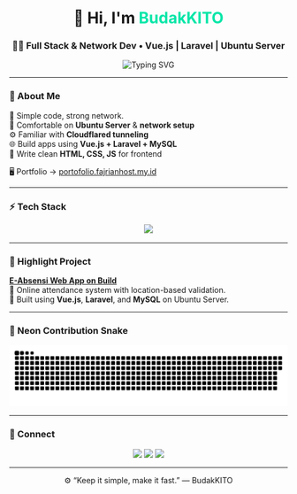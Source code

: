 <!-- Animated README for BudakKITO -->

<h1 align="center">👋 Hi, I'm <span style="color:#00E6A8;">BudakKITO</span></h1>
<h3 align="center">🧑‍💻 Full Stack & Network Dev • Vue.js | Laravel | Ubuntu Server</h3>

<p align="center">
  <img src="https://readme-typing-svg.herokuapp.com?font=Fira+Code&size=22&pause=1000&color=00E6A8&center=true&vCenter=true&width=480&lines=Linux+%26+Server+Enthusiast;Vue.js+Frontend+Developer;Laravel+Backend+Builder;Network+%26+Cloudflared+Tunneler" alt="Typing SVG" />
</p>

---

### 💫 About Me
🧩 Simple code, strong network.  
🐧 Comfortable on **Ubuntu Server** & **network setup**  
⚙️ Familiar with **Cloudflared tunneling**  
🌐 Build apps using **Vue.js + Laravel + MySQL**  
🎨 Write clean **HTML, CSS, JS** for frontend  

🖥️ Portfolio → [portofolio.fajrianhost.my.id](https://portofolio.fajrianhost.my.id)

---

### ⚡ Tech Stack
<p align="center">
  <img src="https://skillicons.dev/icons?i=linux,nginx,vue,laravel,mysql,html,css,js,cloudflare,git" />
</p>

---

### 🚀 Highlight Project
**[E-Absensi Web App on Build](e-absensi)**  
📍 Online attendance system with location-based validation.  
💾 Built using **Vue.js**, **Laravel**, and **MySQL** on Ubuntu Server.  

---

### 🐍 Neon Contribution Snake
<p align="center">
  <img src="https://raw.githubusercontent.com/mhdvery94-web/mhdvery94-web/output/github-contribution-grid-snake-neon.svg" alt="neon snake animation" />
</p>

---

### 🌈 Connect
<p align="center">
  <a href="https://github.com/mhdvery94-web"><img src="https://img.shields.io/badge/GitHub-181717?style=for-the-badge&logo=github"></a>
  <a href="mailto:mhdvery94.web@gmail.com"><img src="https://img.shields.io/badge/Email-D14836?style=for-the-badge&logo=gmail"></a>
  <a href="https://portofolio.fajrianhost.my.id"><img src="https://img.shields.io/badge/Portfolio-00E6A8?style=for-the-badge&logo=firefox-browser"></a>
</p>

---

<p align="center">⚙️ “Keep it simple, make it fast.” — BudakKITO</p>
